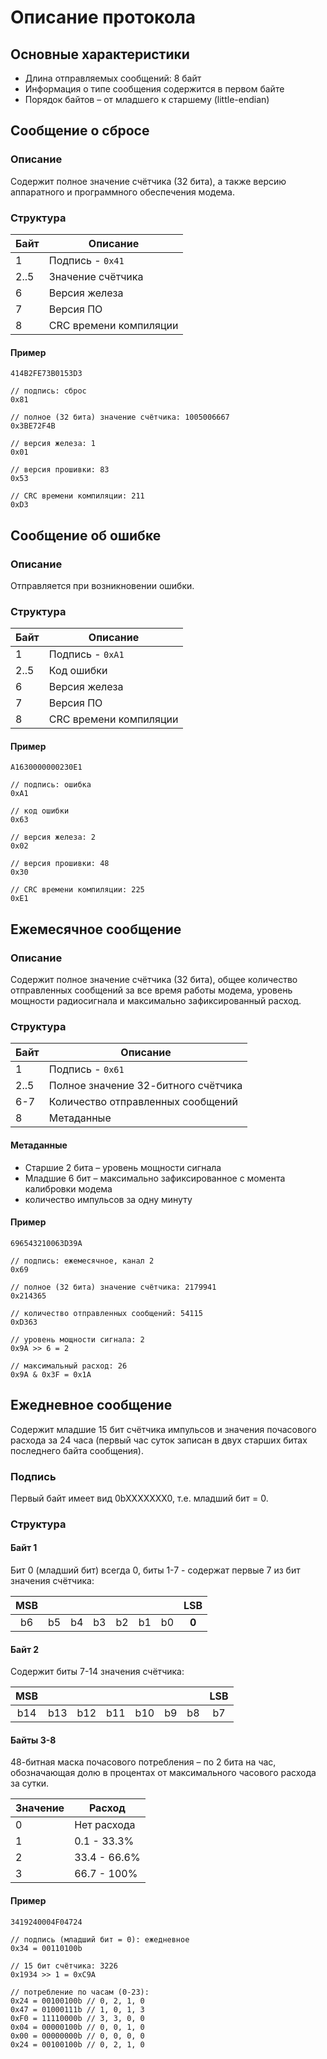 # Описание протокола

## Основные характеристики

- Длина отправляемых сообщений: 8 байт
- Информация о типе сообщения содержится в первом байте
- Порядок байтов – от младшего к старшему (little-endian)

## Сообщение о сбросе

### Описание

Содержит полное значение счётчика (32 бита), а также версию аппаратного и
программного обеспечения модема.

### Структура

| Байт | Описание |
|---|---|
| 1 | Подпись - `0x41` |
| 2..5 | Значение счётчика |
| 6 | Версия железа |
| 7 | Версия ПО |
| 8 | CRC времени компиляции |

#### Пример

```example
414B2FE73B0153D3

// подпись: сброс
0x81

// полное (32 бита) значение счётчика: 1005006667
0x3BE72F4B

// версия железа: 1
0x01

// версия прошивки: 83
0x53

// CRC времени компиляции: 211
0xD3
```

## Сообщение об ошибке

### Описание

Отправляется при возникновении ошибки.

### Структура

| Байт | Описание |
|---|---|
| 1 | Подпись - `0xA1` |
| 2..5 | Код ошибки |
| 6 | Версия железа |
| 7 | Версия ПО |
| 8 | CRC времени компиляции |

#### Пример

```example
A1630000000230E1

// подпись: ошибка
0xA1

// код ошибки
0x63

// версия железа: 2
0x02

// версия прошивки: 48
0x30

// CRC времени компиляции: 225
0xE1
```

## Ежемесячное сообщение

### Описание

Содержит полное значение счётчика (32 бита), общее количество отправленных
сообщений за все время работы модема, уровень мощности радиосигнала и
максимально зафиксированный расход.

### Структура

| Байт | Описание |
|---|---|
| 1 | Подпись - `0x61` |
| 2..5 | Полное значение 32-битного счётчика |
| 6-7 | Количество отправленных сообщений |
| 8 | Метаданные |

#### Метаданные

- Старшие 2 бита – уровень мощности сигнала
- Младшие 6 бит – максимально зафиксированное с момента калибровки  модема
- количество импульсов за одну минуту

#### Пример

```example
696543210063D39A

// подпись: ежемесячное, канал 2
0x69

// полное (32 бита) значение счётчика: 2179941
0x214365

// количество отправленных сообщений: 54115
0xD363

// уровень мощности сигнала: 2
0x9A >> 6 = 2

// максимальный расход: 26
0x9A & 0x3F = 0x1A
```

## Ежедневное сообщение

Cодержит младшие 15 бит счётчика импульсов и значения почасового расхода за 24
часа (первый час суток записан в двух старших битах последнего байта сообщения).

### Подпись

Первый байт имеет вид 0bXXXXXXX0, т.е. младший бит = 0.

### Структура

#### Байт 1

Бит 0 (младший бит) всегда 0, биты 1-7 - содержат первые 7 из бит значения
счётчика:

| MSB |    |    |    |    |    |    | LSB   |
|:---:|----|----|----|----|----|----|:-----:|
| b6  | b5 | b4 | b3 | b2 | b1 | b0 | **0** |

#### Байт 2

Содержит биты 7-14 значения счётчика:

| MSB |     |     |     |     |    |    | LSB |
|:---:|-----|-----|-----|-----|----|----|:---:|
| b14 | b13 | b12 | b11 | b10 | b9 | b8 | b7  |

#### Байты 3-8

48-битная маска почасового потребления – по 2 бита на час, обозначающая долю в
процентах от максимального часового расхода за сутки.

| Значение | Расход |
|---|---|
| 0 | Нет расхода |
| 1 | 0.1 - 33.3% |
| 2 | 33.4 - 66.6% |
| 3 | 66.7 - 100% |

#### Пример

```example
3419240004F04724

// подпись (младший бит = 0): ежедневное
0x34 = 00110100b

// 15 бит счётчика: 3226
0x1934 >> 1 = 0xC9A

// потребление по часам (0-23):
0x24 = 00100100b // 0, 2, 1, 0
0x47 = 01000111b // 1, 0, 1, 3
0xF0 = 11110000b // 3, 3, 0, 0
0x04 = 00000100b // 0, 0, 1, 0
0x00 = 00000000b // 0, 0, 0, 0
0x24 = 00100100b // 0, 2, 1, 0
```